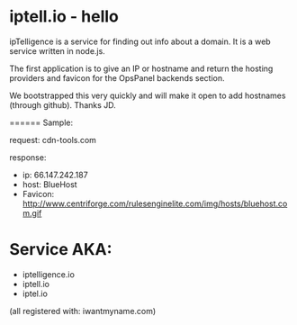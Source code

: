 iptell.io - hello
======
ipTelligence is a service for finding out info about a domain.  It is a web service written in node.js.

The first application is to give an IP or hostname and return the hosting providers and favicon for the OpsPanel backends section.

We bootstrapped this very quickly and will make it open to add hostnames (through github).  Thanks JD.

======
Sample:

request: cdn-tools.com

response: 
* ip:  66.147.242.187
* host: BlueHost
* Favicon: http://www.centriforge.com/rulesenginelite.com/img/hosts/bluehost.com.gif



Service AKA:
======
* iptelligence.io
* iptell.io
* iptel.io

(all registered with: iwantmyname.com)

